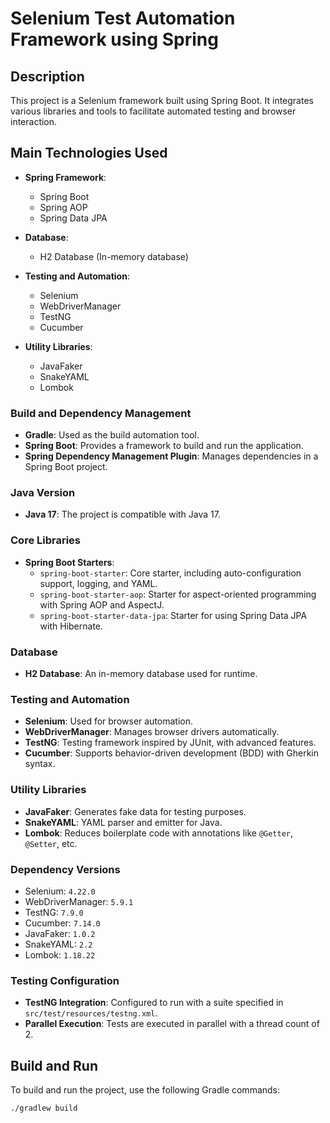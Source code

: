 # Selenium Test Automation Framework using Spring

## Description

This project is a Selenium framework built using Spring Boot. It integrates various libraries and tools to facilitate automated testing and browser interaction.

## Main Technologies Used

- **Spring Framework**:
  - Spring Boot
  - Spring AOP
  - Spring Data JPA

- **Database**:
  - H2 Database (In-memory database)

- **Testing and Automation**:
  - Selenium
  - WebDriverManager
  - TestNG
  - Cucumber

- **Utility Libraries**:
  - JavaFaker
  - SnakeYAML
  - Lombok

### Build and Dependency Management
- **Gradle**: Used as the build automation tool.
- **Spring Boot**: Provides a framework to build and run the application.
- **Spring Dependency Management Plugin**: Manages dependencies in a Spring Boot project.

### Java Version
- **Java 17**: The project is compatible with Java 17.

### Core Libraries
- **Spring Boot Starters**:
    - `spring-boot-starter`: Core starter, including auto-configuration support, logging, and YAML.
    - `spring-boot-starter-aop`: Starter for aspect-oriented programming with Spring AOP and AspectJ.
    - `spring-boot-starter-data-jpa`: Starter for using Spring Data JPA with Hibernate.

### Database
- **H2 Database**: An in-memory database used for runtime.

### Testing and Automation
- **Selenium**: Used for browser automation.
- **WebDriverManager**: Manages browser drivers automatically.
- **TestNG**: Testing framework inspired by JUnit, with advanced features.
- **Cucumber**: Supports behavior-driven development (BDD) with Gherkin syntax.

### Utility Libraries
- **JavaFaker**: Generates fake data for testing purposes.
- **SnakeYAML**: YAML parser and emitter for Java.
- **Lombok**: Reduces boilerplate code with annotations like `@Getter`, `@Setter`, etc.

### Dependency Versions
- Selenium: `4.22.0`
- WebDriverManager: `5.9.1`
- TestNG: `7.9.0`
- Cucumber: `7.14.0`
- JavaFaker: `1.0.2`
- SnakeYAML: `2.2`
- Lombok: `1.18.22`

### Testing Configuration
- **TestNG Integration**: Configured to run with a suite specified in `src/test/resources/testng.xml`.
- **Parallel Execution**: Tests are executed in parallel with a thread count of 2.

## Build and Run

To build and run the project, use the following Gradle commands:

```sh
./gradlew build
